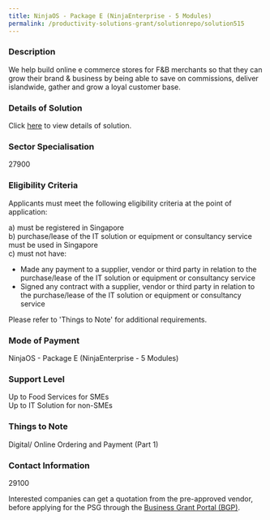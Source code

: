 ```yaml
---
title: NinjaOS - Package E (NinjaEnterprise - 5 Modules)
permalink: /productivity-solutions-grant/solutionrepo/solution515
---
```


### Description

We help build online e commerce stores for F&B merchants so that they can grow their brand & business by being able to save on commissions, deliver islandwide, gather and grow a loyal customer base.


### Details of Solution

Click <a href='Jankosoft Pte Ltd' target='_blank' rel='noopener'>here</a> to view details of solution.

### Sector Specialisation

 27900 

### Eligibility Criteria

Applicants must meet the following eligibility criteria at the point of application:

a) must be registered in Singapore <br>
b) purchase/lease of the IT solution or equipment or consultancy service must be used in Singapore <br>
c) must not have:
- Made any payment to a supplier, vendor or third party in relation to the purchase/lease of the IT solution or equipment or consultancy service
- Signed any contract with a supplier, vendor or third party in relation to the purchase/lease of the IT solution or equipment or consultancy service

Please refer to 'Things to Note' for additional requirements.

### Mode of Payment
NinjaOS - Package E (NinjaEnterprise - 5 Modules)

### Support Level
Up to Food Services for SMEs <br>
Up to IT Solution for non-SMEs

### Things to Note
Digital/ Online Ordering and Payment (Part 1)

### Contact Information
29100

Interested companies can get a quotation from the pre-approved vendor, before applying for the PSG through the <a target='_blank' rel='noopener' href='https://www.businessgrants.gov.sg/'>Business Grant Portal (BGP)</a>.
